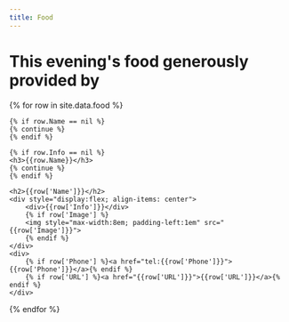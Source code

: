 ```yaml
---
title: Food
---
```

# This evening's food generously provided by

<div>
  {% for row in site.data.food %}
  
    {% if row.Name == nil %}
    {% continue %}
    {% endif %}

    {% if row.Info == nil %}
    <h3>{{row.Name}}</h3>
    {% continue %}
    {% endif %}
   
    <h2>{{row['Name']}}</h2>
    <div style="display:flex; align-items: center">
        <div>{{row['Info']}}</div>
        {% if row['Image'] %}
        <img style="max-width:8em; padding-left:1em" src="{{row['Image']}}">
        {% endif %}
    </div>
    <div>
        {% if row['Phone'] %}<a href="tel:{{row['Phone']}}">{{row['Phone']}}</a>{% endif %}
        {% if row['URL'] %}<a href="{{row['URL']}}">{{row['URL']}}</a>{% endif %}
    </div>
  {% endfor %}
</div>
